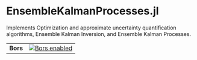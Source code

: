 # EnsembleKalmanProcesses.jl
Implements Optimization and approximate uncertainty quantification algorithms, Ensemble Kalman Inversion, and Ensemble Kalman Processes.

|||
|---------------------:|:----------------------------------------------|
| **Bors**             | [![Bors enabled][bors-img]][bors-url]         |

[bors-img]: https://bors.tech/images/badge_small.svg
[bors-url]: https://app.bors.tech/repositories/32227
